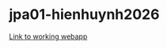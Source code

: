 # jpa01-hienhuynh2026




[ Link to working webapp
](https://jpa01-hienhuynh.dokku-05.cs.ucsb.edu/)




